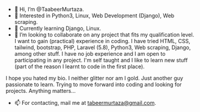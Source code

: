 - 👋 Hi, I’m @TaabeerMurtaza.
- 👀 Interested in Python3, Linux, Web Development (Django), Web scraping.
- 🌱 Currently learning Django, Linux.
- 💞️ I’m looking to collaborate on any project that fits my qualification level. I want to gain (practical) experience in coding. I have tried HTML, CSS, tailwind, bootstrap, PHP, Laravel (5.8), Python3, Web scraping, Django, among other stuff. I have no job experience and I am open to participating in any project. I'm self taught and I like to learn new stuff (part of the reason I learnt to code in the first place). 

I hope you hated my bio. I neither glitter nor am I gold. Just another guy passionate to learn. Trying to move forward into coding and looking for projects. Anything matters...

- 📫 For contacting, mail me at tabeermurtaza@gmail.com.

